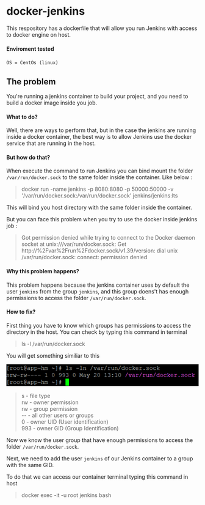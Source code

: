# docker-jenkins

This respository has a dockerfile that will allow you run Jenkins with access to docker engine on host.

#### Enviroment tested
  `OS = CentOs (linux)`

## The problem

You're running a jenkins container to build your project, and you need to build a docker image inside you job.

#### What to do?
Well, there are ways to perform that, but in the case the jenkins are running inside a docker container, 
the best way is to allow Jenkins use the docker service that are running in the host. 

#### But how do that?

When execute the command to run Jenkins you can bind mount the folder `/var/run/docker.sock` to the same folder inside the container. 
Like below :

  > docker run -name jenkins -p 8080:8080 -p 50000:50000 -v '/var/run/docker.sock:/var/run/docker.sock' jenkins/jenkins:lts

This will bind you host directory with the same folder inside the container.


But you can face this problem when you try to use the docker inside jenkins job :

  > Got permission denied while trying to connect to the Docker daemon socket at unix:///var/run/docker.sock: Get http://%2Fvar%2Frun%2Fdocker.sock/v1.39/version: dial unix /var/run/docker.sock: connect: permission denied
  
#### Why this problem happens?

This problem happens because the jenkins container uses by default the user `jenkins` from the group `jenkins`, 
and this group doens't has enough permissions to access the folder `/var/run/docker.sock`.


#### How to fix?

First thing you have to know which groups has permissions to access the directory in the host. 
You can check by typing this command in terminal

  > ls -l /var/run/docker.sock

You will get something similiar to this

![List-Permissions](https://github.com/igorgsousa/docker-jenkins/blob/master/imgs/list-permissions.PNG)
 
  > s - file type  
  > rw - owner permission  
  > rw - group permission  
  > -- - all other users or groups  
  > 0 - owner UID (User identification)  
  > 993 - owner GID (Group Identification)

Now we know the user group that have enough permissions to access the folder `/var/run/docker.sock`.

Next, we need to add the user `jenkins` of our Jenkins container to a group  with the same GID.

To do that we can access our container terminal typing this command in host

  > docker exec -it -u root jenkins bash



